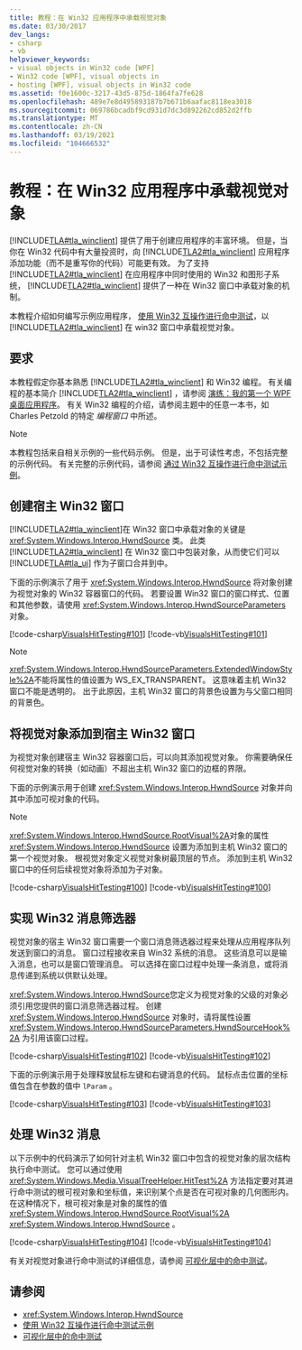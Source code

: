 ```yaml
---
title: 教程：在 Win32 应用程序中承载视觉对象
ms.date: 03/30/2017
dev_langs:
- csharp
- vb
helpviewer_keywords:
- visual objects in Win32 code [WPF]
- Win32 code [WPF], visual objects in
- hosting [WPF], visual objects in Win32 code
ms.assetid: f0e1600c-3217-43d5-875d-1864fa7fe628
ms.openlocfilehash: 489e7e8d495893187b7b671b6aafac8118ea3018
ms.sourcegitcommit: 069786bcadbf9cd931d7dc3d892262cd852d2ffb
ms.translationtype: MT
ms.contentlocale: zh-CN
ms.lasthandoff: 03/19/2021
ms.locfileid: "104666532"
---
```

# <a name="tutorial-hosting-visual-objects-in-a-win32-application"></a>教程：在 Win32 应用程序中承载视觉对象
[!INCLUDE[TLA#tla_winclient](../../../includes/tlasharptla-winclient-md.md)] 提供了用于创建应用程序的丰富环境。 但是，当你在 Win32 代码中有大量投资时，向 [!INCLUDE[TLA2#tla_winclient](../../../includes/tla2sharptla-winclient-md.md)] 应用程序添加功能（而不是重写你的代码）可能更有效。 为了支持 [!INCLUDE[TLA2#tla_winclient](../../../includes/tla2sharptla-winclient-md.md)] 在应用程序中同时使用的 Win32 和图形子系统， [!INCLUDE[TLA2#tla_winclient](../../../includes/tla2sharptla-winclient-md.md)] 提供了一种在 Win32 窗口中承载对象的机制。  
  
 本教程介绍如何编写示例应用程序， [使用 Win32 互操作进行命中测试](https://github.com/microsoft/WPF-Samples/tree/master/Visual%20Layer/VisualsHitTesting)，以 [!INCLUDE[TLA2#tla_winclient](../../../includes/tla2sharptla-winclient-md.md)] 在 win32 窗口中承载视觉对象。  

<a name="requirements"></a>
## <a name="requirements"></a>要求  
 本教程假定你基本熟悉 [!INCLUDE[TLA2#tla_winclient](../../../includes/tla2sharptla-winclient-md.md)] 和 Win32 编程。 有关编程的基本简介 [!INCLUDE[TLA2#tla_winclient](../../../includes/tla2sharptla-winclient-md.md)] ，请参阅 [演练：我的第一个 WPF 桌面应用程序](../getting-started/walkthrough-my-first-wpf-desktop-application.md)。 有关 Win32 编程的介绍，请参阅主题中的任意一本书，如 Charles Petzold 的特定 *编程窗口* 中所述。  
  
> [!NOTE]
> 本教程包括来自相关示例的一些代码示例。 但是，出于可读性考虑，不包括完整的示例代码。 有关完整的示例代码，请参阅 [通过 Win32 互操作进行命中测试示例](https://github.com/microsoft/WPF-Samples/tree/master/Visual%20Layer/VisualsHitTesting)。  
  
<a name="creating_the_host_win32_window"></a>
## <a name="creating-the-host-win32-window"></a>创建宿主 Win32 窗口  
 [!INCLUDE[TLA2#tla_winclient](../../../includes/tla2sharptla-winclient-md.md)]在 Win32 窗口中承载对象的关键是 <xref:System.Windows.Interop.HwndSource> 类。 此类 [!INCLUDE[TLA2#tla_winclient](../../../includes/tla2sharptla-winclient-md.md)] 在 Win32 窗口中包装对象，从而使它们可以 [!INCLUDE[TLA#tla_ui](../../../includes/tlasharptla-ui-md.md)] 作为子窗口合并到中。  
  
 下面的示例演示了用于 <xref:System.Windows.Interop.HwndSource> 将对象创建为视觉对象的 Win32 容器窗口的代码。 若要设置 Win32 窗口的窗口样式、位置和其他参数，请使用 <xref:System.Windows.Interop.HwndSourceParameters> 对象。  
  
 [!code-csharp[VisualsHitTesting#101](~/samples/snippets/csharp/VS_Snippets_Wpf/VisualsHitTesting/CSharp/MyWindow.cs#101)]
 [!code-vb[VisualsHitTesting#101](~/samples/snippets/visualbasic/VS_Snippets_Wpf/VisualsHitTesting/VisualBasic/MyWindow.vb#101)]  
  
> [!NOTE]
> <xref:System.Windows.Interop.HwndSourceParameters.ExtendedWindowStyle%2A>不能将属性的值设置为 WS_EX_TRANSPARENT。 这意味着主机 Win32 窗口不能是透明的。 出于此原因，主机 Win32 窗口的背景色设置为与父窗口相同的背景色。  
  
<a name="adding_visual_objects_to_the_host_win32_window"></a>
## <a name="adding-visual-objects-to-the-host-win32-window"></a>将视觉对象添加到宿主 Win32 窗口  
 为视觉对象创建宿主 Win32 容器窗口后，可以向其添加视觉对象。 你需要确保任何视觉对象的转换（如动画）不超出主机 Win32 窗口的边框的界限。  
  
 下面的示例演示用于创建 <xref:System.Windows.Interop.HwndSource> 对象并向其中添加可视对象的代码。  
  
> [!NOTE]
> <xref:System.Windows.Interop.HwndSource.RootVisual%2A>对象的属性 <xref:System.Windows.Interop.HwndSource> 设置为添加到主机 Win32 窗口的第一个视觉对象。 根视觉对象定义视觉对象树最顶层的节点。 添加到主机 Win32 窗口中的任何后续视觉对象将添加为子对象。  
  
 [!code-csharp[VisualsHitTesting#100](~/samples/snippets/csharp/VS_Snippets_Wpf/VisualsHitTesting/CSharp/MyWindow.cs#100)]
 [!code-vb[VisualsHitTesting#100](~/samples/snippets/visualbasic/VS_Snippets_Wpf/VisualsHitTesting/VisualBasic/MyWindow.vb#100)]  
  
<a name="implementing_the_win32_message_filter"></a>
## <a name="implementing-the-win32-message-filter"></a>实现 Win32 消息筛选器  
 视觉对象的宿主 Win32 窗口需要一个窗口消息筛选器过程来处理从应用程序队列发送到窗口的消息。 窗口过程接收来自 Win32 系统的消息。 这些消息可以是输入消息，也可以是窗口管理消息。 可以选择在窗口过程中处理一条消息，或将消息传递到系统以供默认处理。  
  
 <xref:System.Windows.Interop.HwndSource>您定义为视觉对象的父级的对象必须引用您提供的窗口消息筛选器过程。 创建 <xref:System.Windows.Interop.HwndSource> 对象时，请将属性设置 <xref:System.Windows.Interop.HwndSourceParameters.HwndSourceHook%2A> 为引用该窗口过程。  
  
 [!code-csharp[VisualsHitTesting#102](~/samples/snippets/csharp/VS_Snippets_Wpf/VisualsHitTesting/CSharp/MyWindow.cs#102)]
 [!code-vb[VisualsHitTesting#102](~/samples/snippets/visualbasic/VS_Snippets_Wpf/VisualsHitTesting/VisualBasic/MyWindow.vb#102)]  
  
 下面的示例演示用于处理释放鼠标左键和右键消息的代码。 鼠标点击位置的坐标值包含在参数的值中 `lParam` 。  
  
 [!code-csharp[VisualsHitTesting#103](~/samples/snippets/csharp/VS_Snippets_Wpf/VisualsHitTesting/CSharp/MyWindow.cs#103)]
 [!code-vb[VisualsHitTesting#103](~/samples/snippets/visualbasic/VS_Snippets_Wpf/VisualsHitTesting/VisualBasic/MyWindow.vb#103)]  
  
<a name="processing_the_win32_messages"></a>
## <a name="processing-the-win32-messages"></a>处理 Win32 消息  
 以下示例中的代码演示了如何针对主机 Win32 窗口中包含的视觉对象的层次结构执行命中测试。 您可以通过使用 <xref:System.Windows.Media.VisualTreeHelper.HitTest%2A> 方法指定要对其进行命中测试的根可视对象和坐标值，来识别某个点是否在可视对象的几何图形内。 在这种情况下，根可视对象是对象的属性的值 <xref:System.Windows.Interop.HwndSource.RootVisual%2A> <xref:System.Windows.Interop.HwndSource> 。  
  
 [!code-csharp[VisualsHitTesting#104](~/samples/snippets/csharp/VS_Snippets_Wpf/VisualsHitTesting/CSharp/MyCircle.cs#104)]
 [!code-vb[VisualsHitTesting#104](~/samples/snippets/visualbasic/VS_Snippets_Wpf/VisualsHitTesting/VisualBasic/MyCircle.vb#104)]  
  
 有关对视觉对象进行命中测试的详细信息，请参阅 [可视化层中的命中测试](hit-testing-in-the-visual-layer.md)。  
  
## <a name="see-also"></a>请参阅

- <xref:System.Windows.Interop.HwndSource>
- [使用 Win32 互操作进行命中测试示例](https://github.com/microsoft/WPF-Samples/tree/master/Visual%20Layer/VisualsHitTesting)
- [可视化层中的命中测试](hit-testing-in-the-visual-layer.md)
